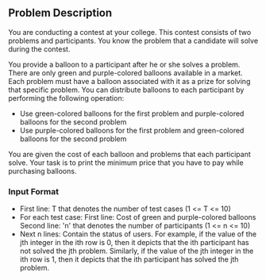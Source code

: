 
## Problem Description ##

You are conducting a contest at your college. This contest consists of two problems and  participants. You know the problem that a candidate will solve during the contest.

You provide a balloon to a participant after he or she solves a problem. There are only green and purple-colored balloons available in a market. Each problem must have a balloon associated with it as a prize for solving that specific problem. 
You can distribute balloons to each participant by performing the following operation:

-   Use green-colored balloons for the first problem and purple-colored balloons for the second problem
-   Use purple-colored balloons for the first problem and green-colored balloons for the second problem

You are given the cost of each balloon and problems that each participant solve. Your task is to print the minimum price that you have to pay while purchasing balloons.

### Input Format ###

-   First line: T that denotes the number of test cases (1 <= T <= 10)
-   For each test case: 
        First line: Cost of green and purple-colored balloons 
        Second line: 'n' that denotes the number of participants (1 <= n <= 10)
-   Next n lines: Contain the status of users. For example, if the value of the jth integer in the ith row is 0, then it depicts that the ith participant has not solved the jth problem. 
Similarly, if the value of the jth integer in the ith row is 1, then it depicts that the ith participant has solved the jth problem.
